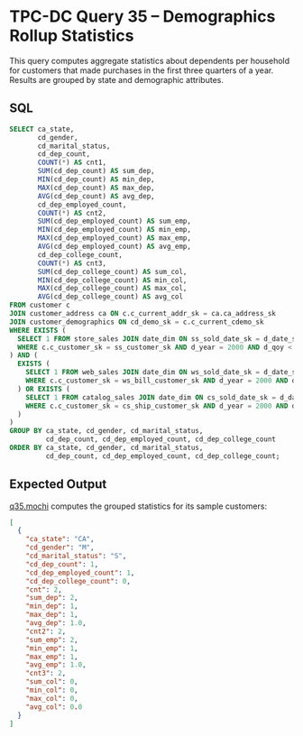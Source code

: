 # TPC-DC Query 35 – Demographics Rollup Statistics

This query computes aggregate statistics about dependents per household for customers that made purchases in the first three quarters of a year. Results are grouped by state and demographic attributes.

## SQL
```sql
SELECT ca_state,
       cd_gender,
       cd_marital_status,
       cd_dep_count,
       COUNT(*) AS cnt1,
       SUM(cd_dep_count) AS sum_dep,
       MIN(cd_dep_count) AS min_dep,
       MAX(cd_dep_count) AS max_dep,
       AVG(cd_dep_count) AS avg_dep,
       cd_dep_employed_count,
       COUNT(*) AS cnt2,
       SUM(cd_dep_employed_count) AS sum_emp,
       MIN(cd_dep_employed_count) AS min_emp,
       MAX(cd_dep_employed_count) AS max_emp,
       AVG(cd_dep_employed_count) AS avg_emp,
       cd_dep_college_count,
       COUNT(*) AS cnt3,
       SUM(cd_dep_college_count) AS sum_col,
       MIN(cd_dep_college_count) AS min_col,
       MAX(cd_dep_college_count) AS max_col,
       AVG(cd_dep_college_count) AS avg_col
FROM customer c
JOIN customer_address ca ON c.c_current_addr_sk = ca.ca_address_sk
JOIN customer_demographics ON cd_demo_sk = c.c_current_cdemo_sk
WHERE EXISTS (
  SELECT 1 FROM store_sales JOIN date_dim ON ss_sold_date_sk = d_date_sk
  WHERE c.c_customer_sk = ss_customer_sk AND d_year = 2000 AND d_qoy < 4
) AND (
  EXISTS (
    SELECT 1 FROM web_sales JOIN date_dim ON ws_sold_date_sk = d_date_sk
    WHERE c.c_customer_sk = ws_bill_customer_sk AND d_year = 2000 AND d_qoy < 4
  ) OR EXISTS (
    SELECT 1 FROM catalog_sales JOIN date_dim ON cs_sold_date_sk = d_date_sk
    WHERE c.c_customer_sk = cs_ship_customer_sk AND d_year = 2000 AND d_qoy < 4
  )
)
GROUP BY ca_state, cd_gender, cd_marital_status,
         cd_dep_count, cd_dep_employed_count, cd_dep_college_count
ORDER BY ca_state, cd_gender, cd_marital_status,
         cd_dep_count, cd_dep_employed_count, cd_dep_college_count;
```

## Expected Output
[q35.mochi](./q35.mochi) computes the grouped statistics for its sample customers:
```json
[
  {
    "ca_state": "CA",
    "cd_gender": "M",
    "cd_marital_status": "S",
    "cd_dep_count": 1,
    "cd_dep_employed_count": 1,
    "cd_dep_college_count": 0,
    "cnt": 2,
    "sum_dep": 2,
    "min_dep": 1,
    "max_dep": 1,
    "avg_dep": 1.0,
    "cnt2": 2,
    "sum_emp": 2,
    "min_emp": 1,
    "max_emp": 1,
    "avg_emp": 1.0,
    "cnt3": 2,
    "sum_col": 0,
    "min_col": 0,
    "max_col": 0,
    "avg_col": 0.0
  }
]
```
